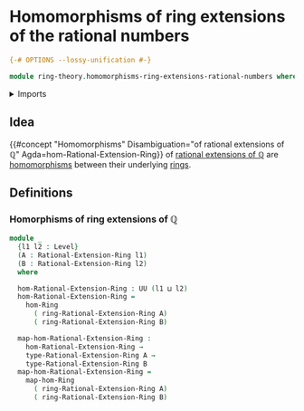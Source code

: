 # Homomorphisms of ring extensions of the rational numbers

```agda
{-# OPTIONS --lossy-unification #-}

module ring-theory.homomorphisms-ring-extensions-rational-numbers where
```

<details><summary>Imports</summary>

```agda
open import foundation.universe-levels

open import ring-theory.homomorphisms-rings
open import ring-theory.ring-extensions-rational-numbers
```

</details>

## Idea

{{#concept "Homomorphisms" Disambiguation="of rational extensions of ℚ" Agda=hom-Rational-Extension-Ring}}
of [rational extensions of ℚ](ring-theory.ring-extensions-rational-numbers.md)
are [homomorphisms](ring-theory.homomorphisms-rings.md) between their underlying
[rings](ring-theory.rings.md).

## Definitions

### Homorphisms of ring extensions of ℚ

```agda
module _
  {l1 l2 : Level}
  (A : Rational-Extension-Ring l1)
  (B : Rational-Extension-Ring l2)
  where

  hom-Rational-Extension-Ring : UU (l1 ⊔ l2)
  hom-Rational-Extension-Ring =
    hom-Ring
      ( ring-Rational-Extension-Ring A)
      ( ring-Rational-Extension-Ring B)

  map-hom-Rational-Extension-Ring :
    hom-Rational-Extension-Ring →
    type-Rational-Extension-Ring A →
    type-Rational-Extension-Ring B
  map-hom-Rational-Extension-Ring =
    map-hom-Ring
      ( ring-Rational-Extension-Ring A)
      ( ring-Rational-Extension-Ring B)
```
